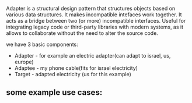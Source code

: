 Adapter is a structural design pattern that structures objects based on various data structures. It makes incompatible intefaces work together. It acts as a bridge between two (or more) incompatible interfaces. Useful for integrating legacy code or third-party libraries with modern systems, as it allows to collaborate without the need to alter the source code.

we have 3 basic components:
- Adapter - for example an electric adapter(can adapt to israel, us, europe)
- Adaptee - my phone cable(fits for israel electricity)
- Target - adapted electricity (us for this example)

some example use cases:
- 